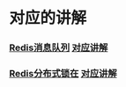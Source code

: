 
# 对应的讲解

### [Redis消息队列](https://github.com/NealLemon/spring-boot-redis-test/tree/master/src/main/java/org/neal/cn/redistest/queueandasync)     [对应讲解](https://www.jianshu.com/p/53426ba6bcd6)

### [Redis分布式锁在](https://github.com/NealLemon/spring-boot-redis-test/tree/master/src/main/java/org/neal/cn/redistest/distributedlock) [对应讲解](https://www.jianshu.com/p/bbc7aa0416d7)
